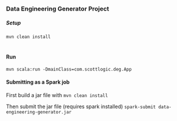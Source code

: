 ### Data Engineering Generator Project

##### Setup
```mvn clean install```

#
#### Run
```mvn scala:run -DmainClass=com.scottlogic.deg.App```


#### Submitting as a Spark job
First build a jar file with
```mvn clean install```

Then submit the jar file (requires spark installed)
```spark-submit data-engineering-generator.jar```
